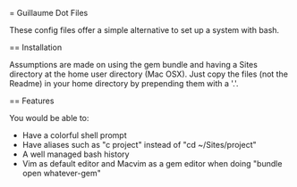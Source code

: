 = Guillaume Dot Files

These config files offer a simple alternative to set up a system with bash.


== Installation

  Assumptions are made on using the gem bundle and having a Sites directory at the home user directory (Mac OSX).
  Just copy the files (not the Readme) in your home directory by prepending them with a '.'.

== Features

  You would be able to:

  * Have a colorful shell prompt
  * Have aliases such as "c project" instead of "cd ~/Sites/project"
  * A well managed bash history
  * Vim as default editor and Macvim as a gem editor when doing "bundle open whatever-gem"
